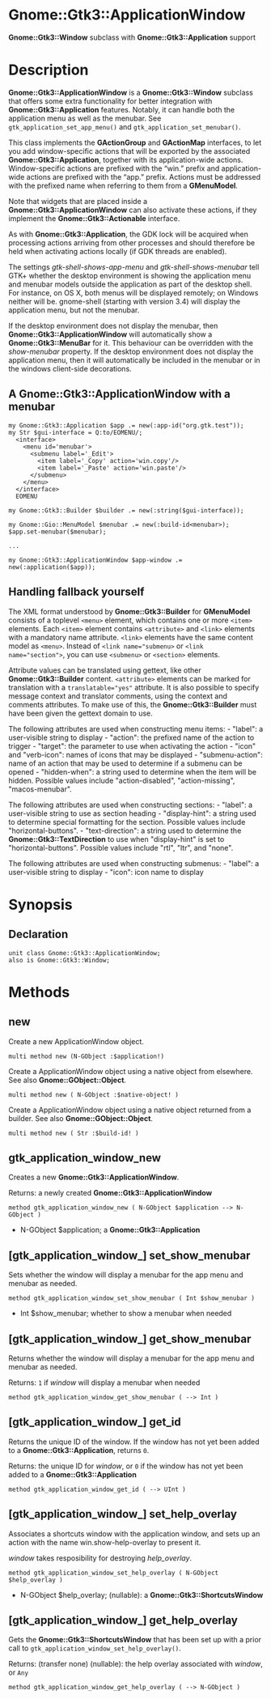 Gnome::Gtk3::ApplicationWindow
==============================

**Gnome::Gtk3::Window** subclass with **Gnome::Gtk3::Application** support

Description
===========

**Gnome::Gtk3::ApplicationWindow** is a **Gnome::Gtk3::Window** subclass that offers some extra functionality for better integration with **Gnome::Gtk3::Application** features. Notably, it can handle both the application menu as well as the menubar. See `gtk_application_set_app_menu()` and `gtk_application_set_menubar()`.

This class implements the **GActionGroup** and **GActionMap** interfaces, to let you add window-specific actions that will be exported by the associated **Gnome::Gtk3::Application**, together with its application-wide actions. Window-specific actions are prefixed with the “win.” prefix and application-wide actions are prefixed with the “app.” prefix. Actions must be addressed with the prefixed name when referring to them from a **GMenuModel**.

Note that widgets that are placed inside a **Gnome::Gtk3::ApplicationWindow** can also activate these actions, if they implement the **Gnome::Gtk3::Actionable** interface.

As with **Gnome::Gtk3::Application**, the GDK lock will be acquired when processing actions arriving from other processes and should therefore be held when activating actions locally (if GDK threads are enabled).

The settings *gtk-shell-shows-app-menu* and *gtk-shell-shows-menubar* tell GTK+ whether the desktop environment is showing the application menu and menubar models outside the application as part of the desktop shell. For instance, on OS X, both menus will be displayed remotely; on Windows neither will be. gnome-shell (starting with version 3.4) will display the application menu, but not the menubar.

If the desktop environment does not display the menubar, then **Gnome::Gtk3::ApplicationWindow** will automatically show a **Gnome::Gtk3::MenuBar** for it. This behaviour can be overridden with the *show-menubar* property. If the desktop environment does not display the application menu, then it will automatically be included in the menubar or in the windows client-side decorations.

A **Gnome::Gtk3::ApplicationWindow** with a menubar
---------------------------------------------------

    my Gnome::Gtk3::Application $app .= new(:app-id("org.gtk.test"));
    my Str $gui-interface = Q:to/EOMENU/;
      <interface>
        <menu id='menubar'>
          <submenu label='_Edit'>
            <item label='_Copy' action='win.copy'/>
            <item label='_Paste' action='win.paste'/>
          </submenu>
        </menu>
      </interface>
      EOMENU

    my Gnome::Gtk3::Builder $builder .= new(:string($gui-interface));

    my Gnome::Gio::MenuModel $menubar .= new(:build-id<menubar>);
    $app.set-menubar($menubar);

    ...

    my Gnome::Gtk3::ApplicationWindow $app-window .= new(:application($app));

Handling fallback yourself
--------------------------

The XML format understood by **Gnome::Gtk3::Builder** for **GMenuModel** consists of a toplevel `<menu>` element, which contains one or more `<item>` elements. Each `<item>` element contains `<attribute>` and `<link>` elements with a mandatory name attribute. `<link>` elements have the same content model as `<menu>`. Instead of `<link name="submenu>` or `<link name="section">`, you can use `<submenu>` or `<section>` elements.

Attribute values can be translated using gettext, like other **Gnome::Gtk3::Builder** content. `<attribute>` elements can be marked for translation with a `translatable="yes"` attribute. It is also possible to specify message context and translator comments, using the context and comments attributes. To make use of this, the **Gnome::Gtk3::Builder** must have been given the gettext domain to use.

The following attributes are used when constructing menu items: - "label": a user-visible string to display - "action": the prefixed name of the action to trigger - "target": the parameter to use when activating the action - "icon" and "verb-icon": names of icons that may be displayed - "submenu-action": name of an action that may be used to determine if a submenu can be opened - "hidden-when": a string used to determine when the item will be hidden. Possible values include "action-disabled", "action-missing", "macos-menubar".

The following attributes are used when constructing sections: - "label": a user-visible string to use as section heading - "display-hint": a string used to determine special formatting for the section. Possible values include "horizontal-buttons". - "text-direction": a string used to determine the **Gnome::Gtk3::TextDirection** to use when "display-hint" is set to "horizontal-buttons". Possible values include "rtl", "ltr", and "none".

The following attributes are used when constructing submenus: - "label": a user-visible string to display - "icon": icon name to display

Synopsis
========

Declaration
-----------

    unit class Gnome::Gtk3::ApplicationWindow;
    also is Gnome::Gtk3::Window;

Methods
=======

new
---

Create a new ApplicationWindow object.

    multi method new (N-GObject :$application!)

Create a ApplicationWindow object using a native object from elsewhere. See also **Gnome::GObject::Object**.

    multi method new ( N-GObject :$native-object! )

Create a ApplicationWindow object using a native object returned from a builder. See also **Gnome::GObject::Object**.

    multi method new ( Str :$build-id! )

gtk_application_window_new
--------------------------

Creates a new **Gnome::Gtk3::ApplicationWindow**.

Returns: a newly created **Gnome::Gtk3::ApplicationWindow**

    method gtk_application_window_new ( N-GObject $application --> N-GObject )

  * N-GObject $application; a **Gnome::Gtk3::Application**

[gtk_application_window_] set_show_menubar
------------------------------------------

Sets whether the window will display a menubar for the app menu and menubar as needed.

    method gtk_application_window_set_show_menubar ( Int $show_menubar )

  * Int $show_menubar; whether to show a menubar when needed

[gtk_application_window_] get_show_menubar
------------------------------------------

Returns whether the window will display a menubar for the app menu and menubar as needed.

Returns: `1` if *window* will display a menubar when needed

    method gtk_application_window_get_show_menubar ( --> Int )

[gtk_application_window_] get_id
--------------------------------

Returns the unique ID of the window. If the window has not yet been added to a **Gnome::Gtk3::Application**, returns `0`.

Returns: the unique ID for *window*, or `0` if the window has not yet been added to a **Gnome::Gtk3::Application**

    method gtk_application_window_get_id ( --> UInt )

[gtk_application_window_] set_help_overlay
------------------------------------------

Associates a shortcuts window with the application window, and sets up an action with the name win.show-help-overlay to present it.

*window* takes resposibility for destroying *help_overlay*.

    method gtk_application_window_set_help_overlay ( N-GObject $help_overlay )

  * N-GObject $help_overlay; (nullable): a **Gnome::Gtk3::ShortcutsWindow**

[gtk_application_window_] get_help_overlay
------------------------------------------

Gets the **Gnome::Gtk3::ShortcutsWindow** that has been set up with a prior call to `gtk_application_window_set_help_overlay()`.

Returns: (transfer none) (nullable): the help overlay associated with *window*, or `Any`

    method gtk_application_window_get_help_overlay ( --> N-GObject )


